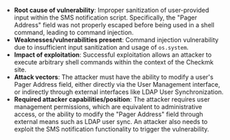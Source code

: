 - **Root cause of vulnerability**: Improper sanitization of user-provided input within the SMS notification script. Specifically, the "Pager Address" field was not properly escaped before being used in a shell command, leading to command injection.
- **Weaknesses/vulnerabilities present**: Command injection vulnerability due to insufficient input sanitization and usage of `os.system`.
- **Impact of exploitation**: Successful exploitation allows an attacker to execute arbitrary shell commands within the context of the Checkmk site.
- **Attack vectors**: The attacker must have the ability to modify a user's Pager Address field, either directly via the User Management interface, or indirectly through external interfaces like LDAP User Synchronization.
- **Required attacker capabilities/position**: The attacker requires user management permissions, which are equivalent to administrative access, or the ability to modify the "Pager Address" field through external means such as LDAP user sync. An attacker also needs to exploit the SMS notification functionality to trigger the vulnerability.
